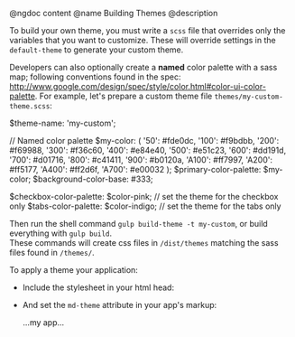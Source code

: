 @ngdoc content
@name Building Themes
@description

To build your own theme, you must write a `scss` file that overrides only the variables that you want to customize. These will override settings in the `default-theme` to generate your custom theme.

Developers can also optionally create a **named** color palette with a sass map; following conventions found in the spec: http://www.google.com/design/spec/style/color.html#color-ui-color-palette. For example, let's prepare a custom theme file `themes/my-custom-theme.scss`:

<hljs lang="js">
$theme-name: 'my-custom';

// Named color palette
$my-color: (
  '50': #fde0dc,
  '100': #f9bdbb,
  '200': #f69988,
  '300': #f36c60,
  '400': #e84e40,
  '500': #e51c23,
  '600': #dd191d,
  '700': #d01716,
  '800': #c41411,
  '900': #b0120a,
  'A100': #ff7997,
  'A200': #ff5177,
  'A400': #ff2d6f,
  'A700': #e00032
);
$primary-color-palette: $my-color;
$background-color-base: #333;

$checkbox-color-palette: $color-pink; // set the theme for the checkbox only
$tabs-color-palette: $color-indigo; // set the theme for the tabs only
</hljs>

Then run the shell command `gulp build-theme -t my-custom`, or build everything with `gulp build`.
<br/>These commands will create css files in `/dist/themes` matching the sass files found in `/themes/`.

To apply a theme your application:

- Include the stylesheet in your html head:
  <p></p>
  <hljs lang="html">
  <link rel="stylesheet" href="themes/my-custom-theme.css">
  </hljs>

- And set the `md-theme` attribute in your app's markup:
  <hljs lang="html">
  <div ng-app="myApp" md-theme="my-custom">
    ...my app...
  </div>
  </hljs>
